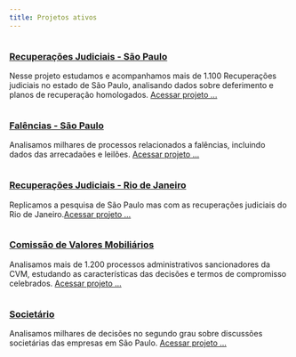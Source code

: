 ```yaml
---
title: Projetos ativos
---
```


<div class="package-section">

<div class="package-section-info">

</div>

<div class="packages">
  
  <div class="package">
    <img class="package-image" src="/images/cover.png" alt=""></img>
    <div class="package-info">
      <h3><a href="https://abjur.github.com/obsFase2"> Recuperações Judiciais - São Paulo </a></h3>
      <p>Nesse projeto estudamos e acompanhamos mais de 1.100 Recuperações judiciais no estado de São Paulo, analisando dados sobre deferimento e planos de recuperação homologados.
      <a href="https://abjur.github.com/obsFase2/" aria-hidden="true">Acessar projeto ...</a></p>
    </div>
  </div>
  
  <div class="package">
    <img class="package-image" src="/images/cover.png" alt=""></img>
    <div class="package-info">
      <h3><a href="https://abjur.github.com/obsFase3/">Falências - São Paulo</a></h3>
      <p>Analisamos milhares de processos relacionados a falências, incluindo dados das arrecadaões e leilões. <a href="https://abjur.github.com/obsFase3/" aria-hidden="true">Acessar projeto ...</a></p>
    </div>
  </div>
  
  <div class="package">
    <img class="package-image" src="/images/cover.png" alt=""></img>
    <div class="package-info">
      <h3><a href="https://abjur.github.com/obsRJRJ/"> Recuperações Judiciais - Rio de Janeiro </a></h3>
      <p>Replicamos a pesquisa de São Paulo mas com as recuperações judiciais do Rio de Janeiro.<a href="https://abjur.github.com/obsRJRJ" aria-hidden="true">Acessar projeto ...</a></p>
    </div>
  </div>  
  
  <div class="package">
    <img class="package-image" src="/images/cover.png" alt=""></img>
    <div class="package-info">
      <h3><a href="https://abjur.github.com/obsCVM"> Comissão de Valores Mobiliários </a></h3>
      <p>Analisamos mais de 1.200 processos administrativos sancionadores da CVM, estudando as características das decisões e termos de compromisso celebrados. <a href="https://abjur.github.com/obsCVM" aria-hidden="true">Acessar projeto ...</a></p>
    </div>
  </div>
  
  <div class="package">
    <img class="package-image" src="/images/cover.png" alt=""></img>
    <div class="package-info">
      <h3><a href="https://abjur.github.com/obsoc"> Societário </a></h3>
      <p>Analisamos milhares de decisões no segundo grau sobre discussões societárias das empresas em São Paulo. <a href="https://abjur.github.com/obsoc" aria-hidden="true">Acessar projeto ...</a></p>
    </div>
  </div> 

</div>
</div>

